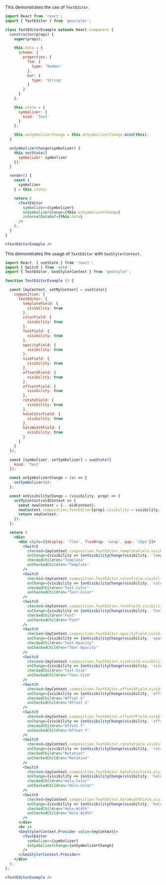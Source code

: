 <!--
 * Released under the BSD 2-Clause License
 *
 * Copyright © 2018-present, terrestris GmbH & Co. KG and GeoStyler contributors
 * All rights reserved.
 *
 * Redistribution and use in source and binary forms, with or without
 * modification, are permitted provided that the following conditions are met:
 *
 * * Redistributions of source code must retain the above copyright notice,
 *   this list of conditions and the following disclaimer.
 *
 * * Redistributions in binary form must reproduce the above copyright notice,
 *   this list of conditions and the following disclaimer in the documentation
 *   and/or other materials provided with the distribution.
 *
 * THIS SOFTWARE IS PROVIDED BY THE COPYRIGHT HOLDERS AND CONTRIBUTORS "AS IS"
 * AND ANY EXPRESS OR IMPLIED WARRANTIES, INCLUDING, BUT NOT LIMITED TO, THE
 * IMPLIED WARRANTIES OF MERCHANTABILITY AND FITNESS FOR A PARTICULAR PURPOSE
 * ARE DISCLAIMED. IN NO EVENT SHALL THE COPYRIGHT HOLDER OR CONTRIBUTORS BE
 * LIABLE FOR ANY DIRECT, INDIRECT, INCIDENTAL, SPECIAL, EXEMPLARY, OR
 * CONSEQUENTIAL DAMAGES (INCLUDING, BUT NOT LIMITED TO, PROCUREMENT OF
 * SUBSTITUTE GOODS OR SERVICES; LOSS OF USE, DATA, OR PROFITS; OR BUSINESS
 * INTERRUPTION) HOWEVER CAUSED AND ON ANY THEORY OF LIABILITY, WHETHER IN
 * CONTRACT, STRICT LIABILITY, OR TORT (INCLUDING NEGLIGENCE OR OTHERWISE)
 * ARISING IN ANY WAY OUT OF THE USE OF THIS SOFTWARE, EVEN IF ADVISED OF THE
 * POSSIBILITY OF SUCH DAMAGE.
 *
-->

This demonstrates the use of `TextEditor`.

```jsx
import React from 'react';
import { TextEditor } from 'geostyler';

class TextEditorExample extends React.Component {
  constructor(props) {
    super(props);

    this.data = {
      schema: {
        properties: {
          foo: {
            type: 'Number'
          },
          bar: {
            type: 'String'
          }
        }
      }
    };

    this.state = {
      symbolizer: {
        kind: 'Text'
      }
    };

    this.onSymbolizerChange = this.onSymbolizerChange.bind(this);
  }

  onSymbolizerChange(symbolizer) {
    this.setState({
      symbolizer: symbolizer
    });
  }

  render() {
    const {
      symbolizer
    } = this.state;

    return (
      <TextEditor
        symbolizer={symbolizer}
        onSymbolizerChange={this.onSymbolizerChange}
        internalDataDef={this.data}
      />
    );
  }
}

<TextEditorExample />
```

This demonstrates the usage of `TextEditor` with `GeoStylerContext`.

```jsx
import React, { useState } from 'react';
import { Switch } from 'antd';
import { TextEditor, GeoStylerContext } from 'geostyler';

function TextEditorExample () {

  const [myContext, setMyContext] = useState({
    composition: {
      TextEditor: {
        templateField: {
          visibility: true
        },
        colorField: {
          visibility: true
        },
        fontField: {
          visibility: true
        },
        opacityField: {
          visibility: true
        },
        sizeField: {
          visibility: true
        },
        offsetXField: {
          visibility: true
        },
        offsetYField: {
          visibility: true
        },
        rotateField: {
          visibility: true
        },
        haloColorField: {
          visibility: true
        },
        haloWidthField: {
          visibility: true
        }
      }
    }
  });

  const [symbolizer, setSymbolizer] = useState({
    kind: 'Text'
  });

  const onSymbolizerChange = (s) => {
    setSymbolizer(s);
  };

  const onVisibilityChange = (visibility, prop) => {
    setMyContext(oldContext => {
      const newContext = {...oldContext};
      newContext.composition.TextEditor[prop].visibility = visibility;
      return newContext;
    });
  };

  return (
    <div>
      <div style={{display: 'flex', flexWrap: 'wrap', gap: '15px'}}>
        <Switch
          checked={myContext.composition.TextEditor.templateField.visibility}
          onChange={visibility => {onVisibilityChange(visibility, 'templateField')}}
          checkedChildren="Template"
          unCheckedChildren="Template"
        />
        <Switch
          checked={myContext.composition.TextEditor.colorField.visibility}
          onChange={visibility => {onVisibilityChange(visibility, 'colorField')}}
          checkedChildren="Text-Color"
          unCheckedChildren="Text-Color"
        />
        <Switch
          checked={myContext.composition.TextEditor.fontField.visibility}
          onChange={visibility => {onVisibilityChange(visibility, 'fontField')}}
          checkedChildren="Font"
          unCheckedChildren="Font"
        />
        <Switch
          checked={myContext.composition.TextEditor.opacityField.visibility}
          onChange={visibility => {onVisibilityChange(visibility, 'opacityField')}}
          checkedChildren="Text-Opacity"
          unCheckedChildren="Text-Opacity"
        />
        <Switch
          checked={myContext.composition.TextEditor.sizeField.visibility}
          onChange={visibility => {onVisibilityChange(visibility, 'sizeField')}}
          checkedChildren="Text-Size"
          unCheckedChildren="Text-Size"
        />
        <Switch
          checked={myContext.composition.TextEditor.offsetXField.visibility}
          onChange={visibility => {onVisibilityChange(visibility, 'offsetXField')}}
          checkedChildren="Offset X"
          unCheckedChildren="Offset X"
        />
        <Switch
          checked={myContext.composition.TextEditor.offsetYField.visibility}
          onChange={visibility => {onVisibilityChange(visibility, 'offsetYField')}}
          checkedChildren="Offset Y"
          unCheckedChildren="Offset Y"
        />
        <Switch
          checked={myContext.composition.TextEditor.rotateField.visibility}
          onChange={visibility => {onVisibilityChange(visibility, 'rotateField')}}
          checkedChildren="Rotation"
          unCheckedChildren="Rotation"
        />
        <Switch
          checked={myContext.composition.TextEditor.haloColorField.visibility}
          onChange={visibility => {onVisibilityChange(visibility, 'haloColorField')}}
          checkedChildren="Halo-Color"
          unCheckedChildren="Halo-Color"
        />
        <Switch
          checked={myContext.composition.TextEditor.haloWidthField.visibility}
          onChange={visibility => {onVisibilityChange(visibility, 'haloWidthField')}}
          checkedChildren="Halo-Width"
          unCheckedChildren="Halo-Width"
        />
      </div>
      <hr />
      <GeoStylerContext.Provider value={myContext}>
        <TextEditor
          symbolizer={symbolizer}
          onSymbolizerChange={onSymbolizerChange}
        />
      </GeoStylerContext.Provider>
    </div>
  );
};

<TextEditorExample />
```
